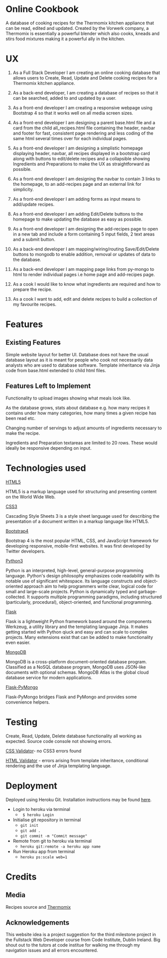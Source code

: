 # Online Cookbook

A database of cooking recipes for the Thermomix kitchen appliance that can be read, edited and updated.
Created by the Vorwerk company, a Thermomix is essentially a powerful blender which also cooks, kneads and stirs food mixtures making it a powerful ally in the kitchen.

# UX

1. As a Full Stack Developer I am creating an online cooking database that allows users to Create, Read, Update and Delete cooking recipes for a Thermomix kitchen appliance.

1. As a back-end developer, I am creating a database of recipes so that it can be searched, added to and updated by a user.

1. As a front-end developer I am creating a responsive webpage using Bootstrap 4 so that it works well on all media screen sizes.

1. As a front-end developer I am designing a parent base.html file and a card from the child all_recipes.html file containing the header, navbar and footer for fast, consistent page rendering and less coding of the same html several times over for each individual pages.

1. As a front-end developer I am designing a simplistic homepage displaying header, navbar, all recipes displayed in a bootstrap card along with buttons to edit/delete recipes and a collapsible showing Ingredients and Preparations to make the UX as straightforward as possible.

1. As a front-end developer I am designing the navbar to contain 3 links to the homepage, to an add-recipes page and an external link for simplicity.

1. As a front-end developer I am adding forms as input means to add/update recipes.

1. As a front-end developer I am adding Edit/Delete buttons to the homepage to make updating the database as easy as possible.

1. As a front-end developer I am designing the add-recipes page to open in a new tab and include a form containing 5 input fields, 2 text areas and a submit button.

1. As a back-end developer I am mapping/wiring/routing Save/Edit/Delete buttons to mongodb to enable addition, removal or updates of data to the database.

1. As a back-end developer I am mapping page links from py-mongo to html to render individual pages i.e home page and add-recipes page.

1. As a cook I would like to know what ingredients are required and how to prepare the recipe.

1. As a cook I want to add, edit and delete recipes to build a collection of my favourite recipes.

# Features

## Existing Features

Simple website layout for better UI. Database does not have the usual database layout as it is meant for people who cook not necessarily data analysts who are used to database software.
Template inheritance via Jinja code from base.html extended to child html files.

## Features Left to Implement

Functionality to upload images showing what meals look like.

As the database grows, stats about database e.g. how many recipes it contains under how many categories, how many times a given recipe has been read etc.

Changing number of servings to adjust amounts of ingredients necessary to make the recipe.

Ingredients and Preparation textareas are limited to 20 rows. These would ideally be responsive depending on input.

# Technologies used

[HTML5](https://html.spec.whatwg.org/)

HTML5 is a markup language used for structuring and presenting content on the World Wide Web.

[CSS3](https://www.w3.org/Style/CSS/specs.en.html) 

Cascading Style Sheets 3 is a style sheet language used for describing the presentation of a document written in a markup language like HTML5.

[Bootstrap4](https://getbootstrap.com/)

Bootstrap 4 is the most popular HTML, CSS, and JavaScript framework for developing responsive, mobile-first websites. It was first developed by Twitter developers.

[Python3](https://www.python.org/)

Python is an interpreted, high-level, general-purpose programming language. Python's design philosophy emphasizes code readability with its notable use of significant whitespace. 
Its language constructs and object-oriented approach aim to help programmers write clear, logical code for small and large-scale projects.
Python is dynamically typed and garbage-collected. It supports multiple programming paradigms, including structured (particularly, procedural), object-oriented, and functional programming. 

[Flask](https://www.fullstackpython.com/flask.html)

Flask is a lightweight Python framework based around the components Werkzeug, a utility library and the templating language Jinja.
It makes getting started with Python qiuck and easy and can scale to complex projects. Many extensions exist that can be added to make functionality even easier.

[MongoDB](https://www.mongodb.com/)

MongoDB is a cross-platform document-oriented database program. Classified as a NoSQL database program, MongoDB uses JSON-like documents with optional schemas.
MongoDB Atlas is the global cloud database service for modern applications.

[Flask-PyMongo](https://flask-pymongo.readthedocs.io/en/latest/)

Flask-PyMongo bridges Flask and PyMongo and provides some convenience helpers.


# Testing

Create, Read, Update, Delete database functionality all working as expected. Source code console not showing errors.

[CSS Validator](https://jigsaw.w3.org/css-validator/#validate-by-input)- no CSS3 errors found

[HTML Validator](https://validator.w3.org/#validate_by_input) - errors arising from template inheritance, conditional rendering and the use of Jinja templating language. 


# Deployment

Deployed using Heroku Git. Installation instructions may be found [here](https://dashboard.heroku.com/apps/online-cooking-flask-mongo/deploy/heroku-git).

* Login to heroku via terminal
    * ``` $ heroku Login```
* Initialise git repository in terminal
    * ``` git init ```
    * ``` git add . ```
    * ``` git commit -m "Commit message" ```
* Remote from git to heroku via terminal
    * ``` heroku git:remote -a heroku app name ```
* Run Heroku app from terminal 
    * ``` heroku ps:scale web=1 ```

# Credits

## Media

Recipes source and [Thermomix](https://thermomix.vorwerk.de/thermomix/tm6/)

## Acknowledgements

This website idea is a project suggestion for the third milestone project in the Fullstack Web Developer course from Code Institute, Dublin Ireland.
Big shout out to the tutors at code institue for walking me through my navigation issues and all errors encountered.



